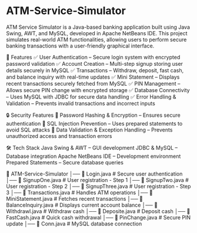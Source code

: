 # ATM-Service-Simulator
 ATM Service Simulator is a Java-based banking application built using Java Swing, AWT, and MySQL, developed in Apache NetBeans IDE. This project simulates real-world ATM functionalities, allowing users to perform secure banking transactions with a user-friendly graphical interface.

🔹 Features ✅ User Authentication – Secure login system with encrypted password validation ✅ Account Creation – Multi-step signup storing user details securely in MySQL ✅ Transactions – Withdraw, deposit, fast cash, and balance inquiry with real-time updates ✅ Mini Statement – Displays recent transactions securely fetched from MySQL ✅ PIN Management – Allows secure PIN change with encrypted storage ✅ Database Connectivity – Uses MySQL with JDBC for secure data handling ✅ Error Handling & Validation – Prevents invalid transactions and incorrect inputs

🔒 Security Features 🔹 Password Hashing & Encryption – Ensures secure authentication 🔹 SQL Injection Prevention – Uses prepared statements to avoid SQL attacks 🔹 Data Validation & Exception Handling – Prevents unauthorized access and transaction errors

🛠️ Tech Stack Java Swing & AWT – GUI development JDBC & MySQL – Database integration Apache NetBeans IDE – Development environment Prepared Statements – Secure database queries

📁 ATM-Service-Simulator
│── 📄 Login.java # Secure user authentication
│── 📄 SignupOne.java # User registration - Step 1
│── 📄 SignupTwo.java # User registration - Step 2
│── 📄 SignupThree.java # User registration - Step 3
│── 📄 Transactions.java # Handles ATM operations
│── 📄 MiniStatement.java # Fetches recent transactions
│── 📄 BalanceInquiry.java # Displays current account balance
│── 📄 Withdrawl.java # Withdraw cash
│── 📄 Deposite.java # Deposit cash
│── 📄 FastCash.java # Quick cash withdrawal
│── 📄 PinChange.java # Secure PIN update
│── 📄 Conn.java # MySQL database connection

